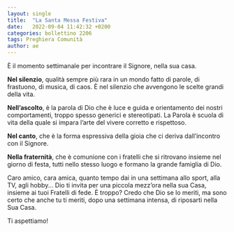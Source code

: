 ```yaml
---
layout: single
title:  "La Santa Messa Festiva"
date:   2022-09-04 11:42:32 +0200
categories: bollettino 2206
tags: Preghiera Comunità
author: ae
---
```


È il momento settimanale per incontrare il Signore, nella sua casa.

**Nel silenzio**, qualità sempre più rara in un mondo fatto di parole, di frastuono, di musica, di caos. È nel silenzio che avvengono le scelte grandi della vita.

**Nell’ascolto**, è la parola di Dio che è luce e guida e orientamento dei nostri comportamenti, troppo spesso generici e stereotipati. La Parola è scuola di vita della quale si impara l’arte del vivere corretto e rispettoso.

**Nel canto**, che è la forma espressiva della gioia che ci deriva dall’incontro con il Signore.

**Nella fraternità**, che è comunione con i fratelli che si ritrovano insieme nel giorno di festa, tutti nello stesso luogo e formano la grande famiglia di Dio.

Caro amico, cara amica, quanto tempo dai in una settimana allo sport, alla TV, agli hobby... Dio ti invita per una piccola mezz’ora nella sua Casa, insieme ai tuoi Fratelli di fede. È troppo? Credo che Dio se lo meriti, ma sono certo che anche tu ti meriti, dopo una settimana intensa, di riposarti nella Sua Casa. 

Ti aspettiamo!


